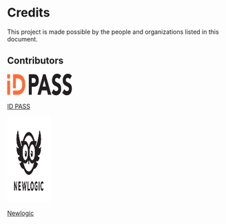 # Credits

This project is made possible by the people and organizations listed in this document.

## Contributors

<img src="docs/images/id_pass_logo.svg" width="150" height="50">

[ID PASS](https://www.idpass.org/)

<img src="docs/images/newlogic_logo.svg" width="100" height="200">

[Newlogic](https://www.newlogic.com/)
